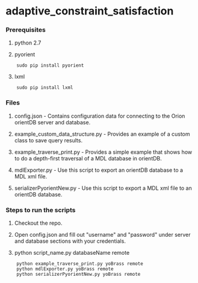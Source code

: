 # adaptive_constraint_satisfaction

### Prerequisites

1) python 2.7

2) pyorient
```
	sudo pip install pyorient
```

3) lxml
```
	sudo pip install lxml
```

### Files

1) config.json - Contains configuration data for connecting to the Orion orientDB server and database.

2) example_custom_data_structure.py - Provides an example of a custom class to save query results. 

3) example_traverse_print.py - Provides a simple example that shows how to do a depth-first traversal of a MDL database in orientDB.

4) mdlExporter.py - Use this script to export an orientDB database to a MDL xml file.

5) serializerPyorientNew.py - Use this script to export a MDL xml file to an orientDB database. 


### Steps to run the scripts

1) Checkout the repo.

2) Open config.json and fill out "username" and "password" under server and database sections with your credentials.

3) python script_name.py databaseName remote
```
	python example_traverse_print.py yoBrass remote
	python mdlExporter.py yoBrass remote
	python serializerPyorientNew.py yoBrass remote
```


